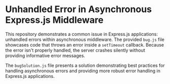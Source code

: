 # Unhandled Error in Asynchronous Express.js Middleware

This repository demonstrates a common issue in Express.js applications: unhandled errors within asynchronous middleware.  The provided `bug.js` file showcases code that throws an error inside a `setTimeout` callback. Because the error isn't properly handled, the server crashes silently without providing informative error messages.

The `bugSolution.js` file presents a solution demonstrating best practices for handling asynchronous errors and providing more robust error handling in Express.js applications.